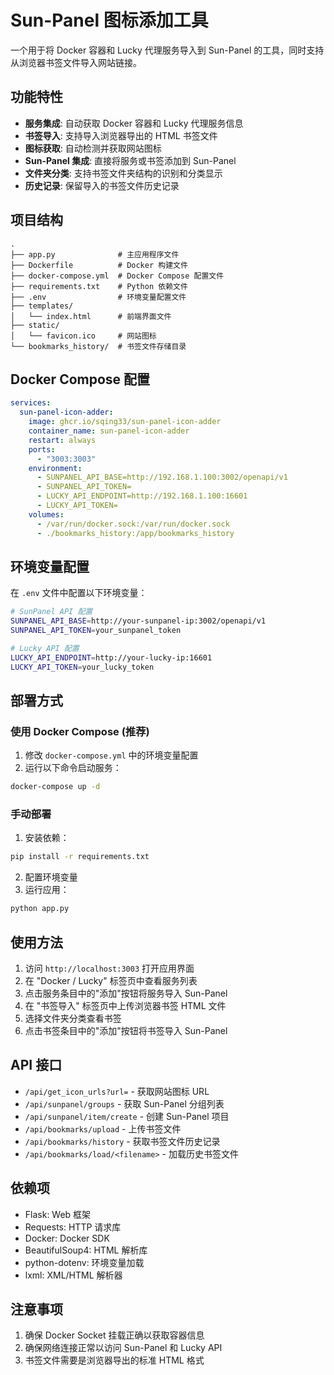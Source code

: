 # Sun-Panel 图标添加工具

一个用于将 Docker 容器和 Lucky 代理服务导入到 Sun-Panel 的工具，同时支持从浏览器书签文件导入网站链接。

## 功能特性

- **服务集成**: 自动获取 Docker 容器和 Lucky 代理服务信息
- **书签导入**: 支持导入浏览器导出的 HTML 书签文件
- **图标获取**: 自动检测并获取网站图标
- **Sun-Panel 集成**: 直接将服务或书签添加到 Sun-Panel
- **文件夹分类**: 支持书签文件夹结构的识别和分类显示
- **历史记录**: 保留导入的书签文件历史记录

## 项目结构

```
.
├── app.py              # 主应用程序文件
├── Dockerfile          # Docker 构建文件
├── docker-compose.yml  # Docker Compose 配置文件
├── requirements.txt    # Python 依赖文件
├── .env                # 环境变量配置文件
├── templates/
│   └── index.html      # 前端界面文件
├── static/
│   └── favicon.ico     # 网站图标
└── bookmarks_history/  # 书签文件存储目录
```

## Docker Compose 配置

```yaml
services:
  sun-panel-icon-adder:
    image: ghcr.io/sqing33/sun-panel-icon-adder
    container_name: sun-panel-icon-adder
    restart: always
    ports:
      - "3003:3003"
    environment:
      - SUNPANEL_API_BASE=http://192.168.1.100:3002/openapi/v1
      - SUNPANEL_API_TOKEN=
      - LUCKY_API_ENDPOINT=http://192.168.1.100:16601
      - LUCKY_API_TOKEN=
    volumes:
      - /var/run/docker.sock:/var/run/docker.sock
      - ./bookmarks_history:/app/bookmarks_history
```

## 环境变量配置

在 `.env` 文件中配置以下环境变量：

```bash
# SunPanel API 配置
SUNPANEL_API_BASE=http://your-sunpanel-ip:3002/openapi/v1
SUNPANEL_API_TOKEN=your_sunpanel_token

# Lucky API 配置
LUCKY_API_ENDPOINT=http://your-lucky-ip:16601
LUCKY_API_TOKEN=your_lucky_token
```

## 部署方式

### 使用 Docker Compose (推荐)

1. 修改 `docker-compose.yml` 中的环境变量配置
2. 运行以下命令启动服务：

```bash
docker-compose up -d
```

### 手动部署

1. 安装依赖：
```bash
pip install -r requirements.txt
```

2. 配置环境变量
3. 运行应用：
```bash
python app.py
```

## 使用方法

1. 访问 `http://localhost:3003` 打开应用界面
2. 在 "Docker / Lucky" 标签页中查看服务列表
3. 点击服务条目中的"添加"按钮将服务导入 Sun-Panel
4. 在 "书签导入" 标签页中上传浏览器书签 HTML 文件
5. 选择文件夹分类查看书签
6. 点击书签条目中的"添加"按钮将书签导入 Sun-Panel

## API 接口

- `/api/get_icon_urls?url=` - 获取网站图标 URL
- `/api/sunpanel/groups` - 获取 Sun-Panel 分组列表
- `/api/sunpanel/item/create` - 创建 Sun-Panel 项目
- `/api/bookmarks/upload` - 上传书签文件
- `/api/bookmarks/history` - 获取书签文件历史记录
- `/api/bookmarks/load/<filename>` - 加载历史书签文件

## 依赖项

- Flask: Web 框架
- Requests: HTTP 请求库
- Docker: Docker SDK
- BeautifulSoup4: HTML 解析库
- python-dotenv: 环境变量加载
- lxml: XML/HTML 解析器

## 注意事项

1. 确保 Docker Socket 挂载正确以获取容器信息
2. 确保网络连接正常以访问 Sun-Panel 和 Lucky API
3. 书签文件需要是浏览器导出的标准 HTML 格式